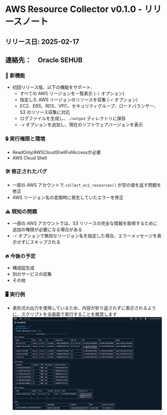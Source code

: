 # AWS Resource Collector v0.1.0 - リリースノート  
## リリース日: 2025-02-17  
## 連絡先：　Oracle SEHUB

### 🚀 新機能  
- 初回リリース版、以下の機能をサポート:  
  - すべての AWS リージョンを一覧表示 (`-l` オプション)  
  - 指定した AWS リージョンのリソースを収集 (`-r` オプション)  
  - EC2、EBS、RDS、VPC、セキュリティグループ、ロードバランサー、S3 のリソース収集に対応  
  - ログファイルを生成し、`./output` ディレクトリに保存  
  - `-v` オプションを追加し、現在のソフトウェアバージョンを表示  

### 🔒  実行権限と環境
- ReadOnly/AWSCloudShellFullAccessが必要
- AWS Cloud Shell
### 🛠 修正されたバグ  
- 一部の AWS アカウントで `collect_ec2_resources()` が空の値を返す問題を修正  
- AWS リージョン名の変換時に発生していたエラーを修正  

### ⚠ 既知の問題  
- 一部の AWS アカウントでは、S3 リソースの完全な情報を取得するために追加の権限が必要になる場合がある  
- `-r` オプションで無効なリージョン名を指定した場合、エラーメッセージを表示せずにスキップされる  

### 🔥 今後の予定  
- 構成図生成  
- 別のサービスの収集  
- その他  

### 🖥 実行例
- 表形式の出力を使用しているため、内容が折り返されずに表示されるように、スクリプトを全画面で実行することを推奨します
![Snapshot](https://github.com/ShifengHuGit/AWSResourceCollection/blob/f1e2da2290bf91024caa74714ec77fc8e2570514/image.png)
